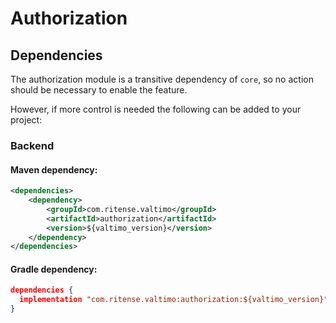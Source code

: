 # Authorization

## Dependencies

The authorization module is a transitive dependency of `core`, so no action should be necessary to enable the feature. 

However, if more control is needed the following can be added to your project:

### Backend

#### Maven dependency:
```xml
<dependencies>
    <dependency>
        <groupId>com.ritense.valtimo</groupId>
        <artifactId>authorization</artifactId>
        <version>${valtimo_version}</version>
    </dependency>
</dependencies>
```

#### Gradle dependency:
```json
dependencies {
  implementation "com.ritense.valtimo:authorization:${valtimo_version}"
}
```



